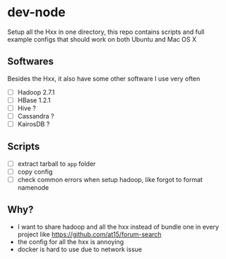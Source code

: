 # dev-node

Setup all the Hxx in one directory, this repo contains scripts and full example configs that should work on both Ubuntu and Mac OS X

## Softwares

Besides the Hxx, it also have some other software I use very often

- [ ] Hadoop 2.7.1
- [ ] HBase 1.2.1
- [ ] Hive ?
- [ ] Cassandra ?
- [ ] KairosDB ?

## Scripts

- [ ] extract tarball to `app` folder
- [ ] copy config 
- [ ] check common errors when setup hadoop, like forgot to format namenode 

## Why?

- I want to share hadoop and all the hxx instead of bundle one in every project like https://github.com/at15/forum-search
- the config for all the hxx is annoying
- docker is hard to use due to network issue


